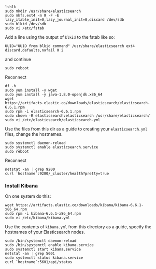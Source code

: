 ```
lsblk 
sudo mkdir /usr/share/elasticsearch
sudo mkfs.ext4 -m 0 -F -E lazy_itable_init=0,lazy_journal_init=0,discard /dev/sdb
sudo blkid /dev/sdb
sudo vi /etc/fstab
```

Add a line using the output of `blkid` to the fstab like so:
```
UUID="UUID from blkid command" /usr/share/elasticsearch ext4 discard,defaults,nofail 0 2
```
and continue

```
sudo reboot
```

Reconnect

```
df -h
sudo yum install -y wget
sudo yum install -y java-1.8.0-openjdk.x86_64
wget https://artifacts.elastic.co/downloads/elasticsearch/elasticsearch-6.6.1.rpm
sudo rpm -i elasticsearch-6.6.1.rpm
sudo chown -R elasticsearch:elasticsearch /usr/share/elasticsearch/
sudo vi /etc/elasticsearch/elasticsearch.yml
```

Use the files from this dir as a guide to creating your `elasticsearch.yml` files, change the hostnames.

```
sudo systemctl daemon-reload
sudo systemctl enable elasticsearch.service
sudo reboot
```

Reconnect

```
netstat -an | grep 9200
curl `hostname`:9200/_cluster/health?pretty=true
```

### Install Kibana
On one system do this:

```
wget https://artifacts.elastic.co/downloads/kibana/kibana-6.6.1-x86_64.rpm
sudo rpm -i kibana-6.6.1-x86_64.rpm 
sudo vi /etc/kibana/kibana.yml 
```
Use the contents of `kibana.yml` from this directory as a guide, specify the hostnames of your Elasticsearch nodes.

```
sudo /bin/systemctl daemon-reload
sudo /bin/systemctl enable kibana.service
sudo systemctl start kibana.service
netstat -an | grep 5601
sudo systemctl status kibana.service
curl `hostname`:5601/api/status
```
